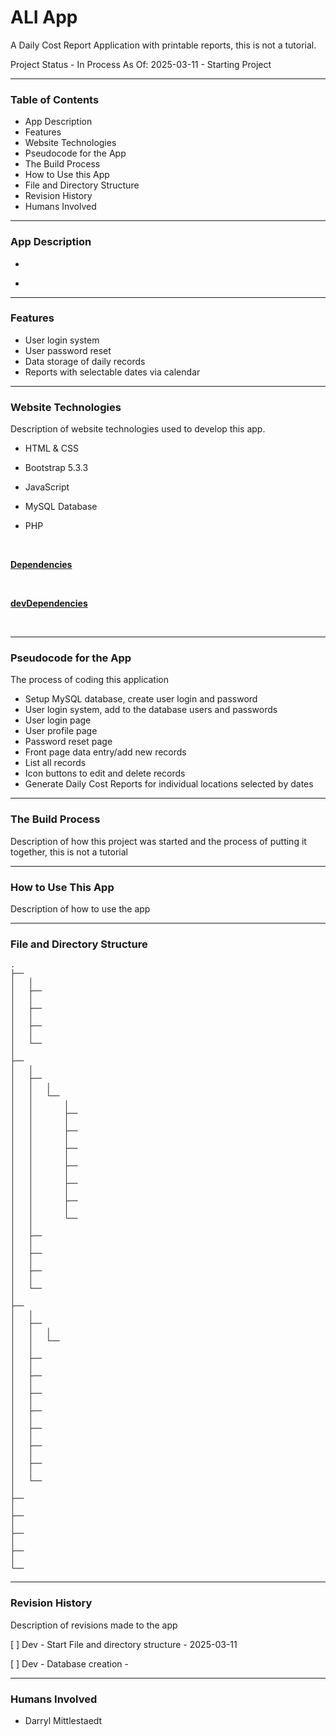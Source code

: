 # ALI App

A Daily Cost Report Application with printable reports, this is not a tutorial.




Project Status -  In Process As Of:  2025-03-11 - Starting Project

----

### Table of Contents

  -  App Description
  -  Features 
  -  Website Technologies 
  -  Pseudocode for the App
  -  The Build Process
  -  How to Use this App
  -  File and Directory Structure
  -  Revision History
  -  Humans Involved


----

### App Description

-  

- ​


----

### Features

- User login system
- User password reset
- Data storage of daily records
- Reports with selectable dates via calendar


----

### Website Technologies

Description of website technologies used to develop this app.

- HTML & CSS 

- Bootstrap 5.3.3

- JavaScript

- MySQL Database

- PHP

  ​


__<u>Dependencies</u>__

​     


__<u>devDependencies</u>__

​      

----

### Pseudocode for the App

The process of coding this application

 -  Setup MySQL database, create user login and password
 -  User login system, add to the database users and passwords
 -  User login page
 -  User profile page
 -  Password reset page
 -  Front page data entry/add new records
 -  List all records
 -  Icon buttons to edit and delete records
 -  Generate Daily Cost Reports for individual locations selected by dates


------

### The Build Process

Description of how this project was started and the process of putting it together, this is not a tutorial



------

### How to Use This App

Description of how to use the app



----

### File and Directory Structure

```
.
├── 
│   │
│   ├── 
│   │
│   ├── 
│   │
│   ├── 
│   │
│   └── 
│ 
├── 
│   │
│   ├── 
│   │   │
│   │   └── 
│   │       │
│   │       ├── 
│   │       │
│   │       ├── 
│   │       │
│   │       ├── 
│   │       │
│   │       ├── 
│   │       │
│   │       ├── 
│   │       │
│   │       ├── 
│   │       │
│   │       └── 
│   │
│   ├── 
│   │
│   ├── 
│   │
│   ├── 
│   │
│   └── 
│
├── 
│   │
│   ├── 
│   │   │
│   │   └── 
│   │
│   ├── 
│   │
│   ├── 
│   │
│   ├── 
│   │
│   ├── 
│   │
│   ├── 
│   │
│   ├── 
│   │
│   ├── 
│   │
│   └── 
│ 
├── 
│
├── 
│
├── 
│
├── 
│
└── 

```

------

### Revision History 

Description of revisions made to the app 

[ ] Dev - Start File and directory structure  - 2025-03-11

[ ] Dev - Database creation -  

---

### **Humans Involved**

- Darryl Mittlestaedt
